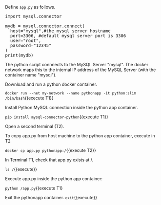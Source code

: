 

Define `app.py` as follows.
<pre class="file" data-filename="app.py" data-target="replace">
import mysql.connector

mydb = mysql.connector.connect(
  host="mysql",#the mysql server hostname
  port=3306, #default mysql server port is 3306
  user="root",
  password="12345"
)
print(mydb)
</pre>

The python script connnects to the  MySQL Server "mysql". The docker network maps this to the internal IP address of the MySQL Server (with the container name "mysql").


Download and run a python docker container.

`docker run --net my-network --name pythonapp -it python:slim /bin/bash`{{execute T1}}

Install Python MySQL connection inside the python app container.

`pip install mysql-connector-python`{{execute T1}}

Open a second terminal (T2). 

To copy app.py from host machine to the python app container, execute in T2 

`docker cp app.py pythonapp:/`{{execute T2}}

In Terminal T1, check that app.py exists at /.


`ls /`{{execute}}

Execute app.py inside the python app container:

`python /app.py`{{execute T1}

Exit the pythonapp container.
`exit`{{execute}}

